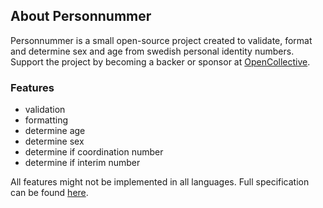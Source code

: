 ## About Personnummer

Personnummer is a small open-source project created to validate, format and determine sex and age from swedish personal identity numbers. Support the project by becoming a backer or sponsor at [OpenCollective](https://opencollective.com/sweidproject).

### Features

* validation
* formatting
* determine age
* determine sex
* determine if coordination number
* determine if interim number

All features might not be implemented in all languages. Full specification can be found [here](https://github.com/personnummer/meta/blob/master/README.md#package-specification-v3).

